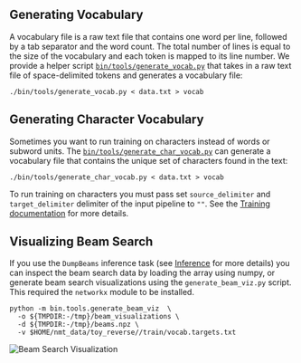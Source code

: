 ## Generating Vocabulary

A vocabulary file is a raw text file that contains one word per line, followed by a tab separator and the word count. The total number of lines is equal to the size of the vocabulary and each token is mapped to its line number. We provide a helper script [`bin/tools/generate_vocab.py`](https://github.com/google/seq2seq/blob/master/bin/tools/generate_vocab.py) that takes in a raw text file of space-delimited tokens and generates a vocabulary file:

```shell
./bin/tools/generate_vocab.py < data.txt > vocab
```


## Generating Character Vocabulary

Sometimes you want to run training on characters instead of words or subword units. The [`bin/tools/generate_char_vocab.py`](https://github.com/google/seq2seq/blob/master/bin/tools/generate_char_vocab.py) can generate a vocabulary file that contains the unique set of characters found in the text:

```shell
./bin/tools/generate_char_vocab.py < data.txt > vocab
```

To run training on characters you must pass set `source_delimiter` and `target_delimiter` delimiter of the input pipeline to `""`. See the [Training documentation](training.md) for more details.


## Visualizing Beam Search

If you use the `DumpBeams` inference task (see [Inference](inference/) for more details) you can inspect the beam search data by loading the array using numpy, or generate beam search visualizations using the `generate_beam_viz.py` script. This required the `networkx` module to be installed.

```
python -m bin.tools.generate_beam_viz  \
  -o ${TMPDIR:-/tmp}/beam_visualizations \
  -d ${TMPDIR:-/tmp}/beams.npz \
  -v $HOME/nmt_data/toy_reverse//train/vocab.targets.txt
```

![Beam Search Visualization](http://i.imgur.com/kLec8l4l.png)
